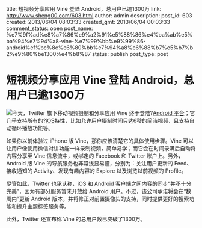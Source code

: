 title: 短视频分享应用 Vine 登陆 Android，总用户已逾1300万
link: http://www.sheng00.com/603.html
author: admin
description: 
post_id: 603
created: 2013/06/04 08:03:33
created_gmt: 2013/06/04 00:03:33
comment_status: open
post_name: %e7%9f%ad%e8%a7%86%e9%a2%91%e5%88%86%e4%ba%ab%e5%ba%94%e7%94%a8-vine-%e7%99%bb%e9%99%86-android%ef%bc%8c%e6%80%bb%e7%94%a8%e6%88%b7%e5%b7%b2%e9%80%be1300%e4%b8%87
status: publish
post_type: post

# 短视频分享应用 Vine 登陆 Android，总用户已逾1300万

![](/wp-content/uploads/2013/06/1370267865611.png)今天，Twitter 旗下移动视频摄制和分享应用 Vine 终于登陆?[Android 平台](https://play.google.com/store/apps/details?id=co.vine.android)；它几乎支持所有的?[iOS](https://itunes.apple.com/gb/app/vine/id592447445?mt=8)特性，比如允许用户摄制时间只达6秒的简洁视频、且支持自动循环播放功能等。

如果你以前体验过 iPhone 版 Vine，那你应该清楚它的具体使用步骤。Vine 可以让用户像使用微信对讲功能一样录制视频，简单易学；而它会在时间录满后自动将内容分享至 Vine 信息流中，或绑定的 Facebook 和 Twitter 账户上。另外，Android 版 Vine 的导航服务也非常浅显易懂，分别为：关注用户更新的 Feed、接收通知的 Activity、发现有趣内容的 Explore 以及浏览以前视频的 Profile。

尽管如此，Twitter 也承认称，iOS 和 Android 客户端之间内容的同步“并不十分完美”，因为有部分服务暂未开放给 Android 用户。不过，该公司承诺将会在“数周内”更新 Android 版本，并将修正对前置摄像头的支持，同时提供更好的搜索功能和提升主题标签服务等。

此外，Twitter 还宣布称 Vine 的总用户数已突破了1300万。